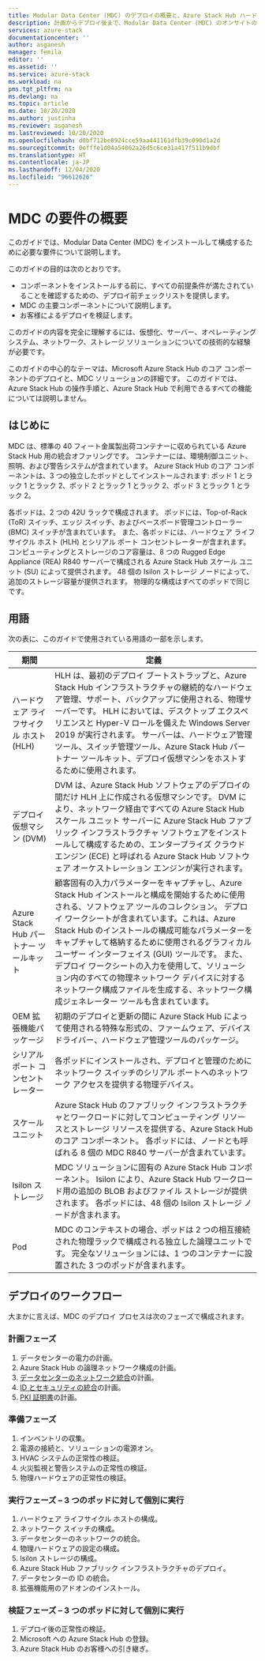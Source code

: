 ```yaml
---
title: Modular Data Center (MDC) のデプロイの概要と、Azure Stack Hub ハードウェア ライフサイクル ホスト (HLH) 管理サーバー用の設定 | Microsoft Docs
description: 計画からデプロイ後まで、Modular Data Center (MDC) のオンサイトのデプロイを成功させるために必要なことについて説明します。
services: azure-stack
documentationcenter: ''
author: asganesh
manager: femila
editor: ''
ms.assetid: ''
ms.service: azure-stack
ms.workload: na
pms.tgt_pltfrm: na
ms.devlang: na
ms.topic: article
ms.date: 10/20/2020
ms.author: justinha
ms.reviewer: asganesh
ms.lastreviewed: 10/20/2020
ms.openlocfilehash: d0bf712be8924cce59aa441161dfb39c090d1a2d
ms.sourcegitcommit: 0efffe1d04a54062a26d5c6ce31a417f511b9dbf
ms.translationtype: HT
ms.contentlocale: ja-JP
ms.lasthandoff: 12/04/2020
ms.locfileid: "96612626"
---
```

# <a name="mdc-requirements-overview"></a>MDC の要件の概要

このガイドでは、Modular Data Center (MDC) をインストールして構成するために必要な要件について説明します。 

このガイドの目的は次のとおりです。

- コンポーネントをインストールする前に、すべての前提条件が満たされていることを確認するための、デプロイ前チェックリストを提供します。
- MDC の主要コンポーネントについて説明します。
- お客様によるデプロイを検証します。

このガイドの内容を完全に理解するには、仮想化、サーバー、オペレーティング システム、ネットワーク、ストレージ ソリューションについての技術的な経験が必要です。 

このガイドの中心的なテーマは、Microsoft Azure Stack Hub のコア コンポーネントのデプロイと、MDC ソリューションの詳細です。 このガイドでは、Azure Stack Hub の操作手順と、Azure Stack Hub で利用できるすべての機能については説明しません。 

## <a name="introduction"></a>はじめに

MDC は、標準の 40 フィート金属製出荷コンテナーに収められている Azure Stack Hub 用の統合オファリングです。 コンテナーには、環境制御ユニット、照明、および警告システムが含まれています。 Azure Stack Hub のコア コンポーネントは、3 つの独立したポッドとしてインストールされます: ポッド 1 とラック 1 とラック 2、ポッド 2 とラック 1 とラック 2、ポッド 3 とラック 1 とラック 2。

各ポッドは、2 つの 42U ラックで構成されます。 ポッドには、Top-of-Rack (ToR) スイッチ、エッジ スイッチ、およびベースボード管理コントローラー (BMC) スイッチが含まれています。 また、各ポッドには、ハードウェア ライフサイクル ホスト (HLH) とシリアル ポート コンセントレーターが含まれます。 コンピューティングとストレージのコア容量は、8 つの Rugged Edge Appliance (REA) R840 サーバーで構成される Azure Stack Hub スケール ユニット (SU) によって提供されます。 48 個の Isilon ストレージ ノードによって、追加のストレージ容量が提供されます。 物理的な構成はすべてのポッドで同じです。

## <a name="terminology"></a>用語

次の表に、このガイドで使用されている用語の一部を示します。

|期間    |定義 |
|-------|-----------|
|ハードウェア ライフサイクル ホスト (HLH)|    HLH は、最初のデプロイ ブートストラップと、Azure Stack Hub インフラストラクチャの継続的なハードウェア管理、サポート、バックアップに使用される、物理サーバーです。 HLH においては、デスクトップ エクスペリエンスと Hyper-V ロールを備えた Windows Server 2019 が実行されます。 サーバーは、ハードウェア管理ツール、スイッチ管理ツール、Azure Stack Hub パートナー ツールキット、デプロイ仮想マシンをホストするために使用されます。 |
|デプロイ仮想マシン (DVM)|    DVM は、Azure Stack Hub ソフトウェアのデプロイの間だけ HLH 上に作成される仮想マシンです。 DVM により、ネットワーク経由ですべての Azure Stack Hub スケール ユニット サーバーに Azure Stack Hub ファブリック インフラストラクチャ ソフトウェアをインストールして構成するための、エンタープライズ クラウド エンジン (ECE) と呼ばれる Azure Stack Hub ソフトウェア オーケストレーション エンジンが実行されます。|
|Azure Stack Hub パートナー ツールキット|    顧客固有の入力パラメーターをキャプチャし、Azure Stack Hub インストールと構成を開始するために使用される、ソフトウェア ツールのコレクション。 デプロイ ワークシートが含まれています。これは、Azure Stack Hub のインストールの構成可能なパラメーターをキャプチャして格納するために使用されるグラフィカル ユーザー インターフェイス (GUI) ツールです。 また、デプロイ ワークシートの入力を使用して、ソリューション内のすべての物理ネットワーク デバイスに対するネットワーク構成ファイルを生成する、ネットワーク構成ジェネレーター ツールも含まれています。|
|OEM 拡張機能パッケージ    |初期のデプロイと更新の間に Azure Stack Hub によって使用される特殊な形式の、ファームウェア、デバイス ドライバー、ハードウェア管理ツールのパッケージ。|
|シリアル ポート コンセントレーター    |各ポッドにインストールされ、デプロイと管理のためにネットワーク スイッチのシリアル ポートへのネットワーク アクセスを提供する物理デバイス。|
|スケール ユニット    |Azure Stack Hub のファブリック インフラストラクチャとワークロードに対してコンピューティング リソースとストレージ リソースを提供する、Azure Stack Hub のコア コンポーネント。 各ポッドには、ノードとも呼ばれる 8 個の MDC R840 サーバーが含まれています。|
|Isilon ストレージ |    MDC ソリューションに固有の Azure Stack Hub コンポーネント。 Isilon により、Azure Stack Hub ワークロード用の追加の BLOB およびファイル ストレージが提供されます。 各ポッドには、48 個の Isilon ストレージ ノードが含まれます。|
|Pod    |MDC のコンテキストの場合、ポッドは 2 つの相互接続された物理ラックで構成される独立した論理ユニットです。 完全なソリューションには、1 つのコンテナーに設置された 3 つのポッドが含まれます。|

## <a name="deployment-workflow"></a>デプロイのワークフロー

大まかに言えば、MDC のデプロイ プロセスは次のフェーズで構成されます。

### <a name="planning-phase"></a>計画フェーズ
1. データセンターの電力の計画。
1. Azure Stack Hub の論理ネットワーク構成の計画。
1. [データセンターのネットワーク統合](https://docs.microsoft.com/azure-stack/operator/azure-stack-network)の計画。
1. [ID とセキュリティの統合](https://docs.microsoft.com/azure/security/fundamentals/identity-management-best-practices)の計画。
1. [PKI 証明書](https://docs.microsoft.com/azure-stack/operator/azure-stack-pki-certs)の計画。

### <a name="preparation-phase"></a>準備フェーズ
1. インベントリの収集。
1. 電源の接続と、ソリューションの電源オン。
1. HVAC システムの正常性の検証。
1. 火災監視と警告システムの正常性の検証。
1. 物理ハードウェアの正常性の検証。

### <a name="execution-phase--separately-for-each-of-the-three-pods"></a>実行フェーズ – 3 つのポッドに対して個別に実行
1. ハードウェア ライフサイクル ホストの構成。
1. ネットワーク スイッチの構成。
1. データセンターのネットワークの統合。
1. 物理ハードウェアの設定の構成。
1. Isilon ストレージの構成。
1. Azure Stack Hub ファブリック インフラストラクチャのデプロイ。
1. データセンターの ID の統合。
1. 拡張機能用のアドオンのインストール。

### <a name="validation-phase--separately-for-each-of-the-three-pods"></a>検証フェーズ – 3 つのポッドに対して個別に実行
1. デプロイ後の正常性の検証。
1. Microsoft への Azure Stack Hub の登録。
1. Azure Stack Hub のお客様への引き継ぎ。
